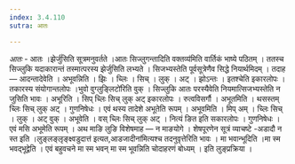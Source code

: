 ```yaml
---
index: 3.4.110
sutra: आतः

---
```

_आतः_ - आतः ।झेर्जु॑सिति सूत्रमनुवर्तते ।आतः सिज्लुगन्तादिति वक्तव्य॑मिति वार्तिकं भाष्ये पठितम् । ततस्च सिज्लुकि यदाकारान्तं तस्मात्परस्य झेर्जुसिति लभ्यते । सिजभ्यस्तेति पूर्वसूत्रेणैव सिद्धे नियार्थमिदम् । तदाह —  आदन्तादेवेति । अभूवन्निति । झिः । च्लिः । सिच् । लुक् । अट् । झोऽन्तः । इतश्चेति इकारलोपः । तकारस्य संयोगान्तलोपः ।भुवो वुग्लुङ्लिटो॑रिति वुक् । सिज्लुकि आतः परस्यैवेति नियमात्सिजभ्यस्तेति न जुसिति भावः । अभूरिति । सिप् च्लिः सिच् लुक् अट् इकारलोपः । रुत्वविसर्गौ । अभूतमिति । थसस्तम् च्लिः सिच् लुक् अट् । गुणनिषेधः । एवं थस्य तादेशे अभूतेति रूपम् । अभूवमिति । मिप् अम् । च्लिः सिच् । लुक् । अट् वुक् । अभूवेति । वस् च्लिः सिच् लुक् अट् । नित्यं ङित इति सकारलोपः । गुणनिषेधः । एवं मसि अभूमेति रूपम् । अथ माङि लुङि विशेषमाह —  न माङयोगे । शेषपूरणेन सूत्रं व्याचष्टे -अडादौ न स्त इति ।लुङ्लङ्लृङ्क्ष्वडुदात्त॑ इत्यत,आडजादीना॑मित्यश्च तदनुवृत्तेरिति भावः । मा भवान्भूदिति ।मा स्म भवद्भूद्वेति । एवं बहुवचने मा स्म भवन् मा स्म भूवन्निति चोदाहरणं बोध्यम् । इति लुङ्प्रक्रिया । 